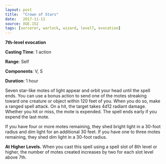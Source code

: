 ```yaml
---
layout: post
title:  "Crown of Stars"
date:   2017-11-11
source: XGE.152
tags: [sorcerer, warlock, wizard, level7, evocation]
---
```


**7th-level evocation**

**Casting Time**: 1 action

**Range**: Self

**Components**: V, S

**Duration**: 1 hour

Seven star-like motes of light appear and orbit your head until the spell ends. You can use a
bonus action to send one of the motes streaking toward one creature or object within 120 feet of 
you. When you do so, make a ranged spell attack. On a hit, the target takes 4d12 radiant damage.
Whether you hit or miss, the mote is expended. The spell ends early if you expend the last mote.

If you have four or more motes remaining, they shed bright light in a 30-foot radius and dim
light for an additional 30 feet. If you have one to three motes remaining, they shed dim light in a
30-foot radius.

**At Higher Levels.** When you cast this spell using a spell slot of 8th level or higher, the number of
motes created increases by two for each slot level above 7th. 
